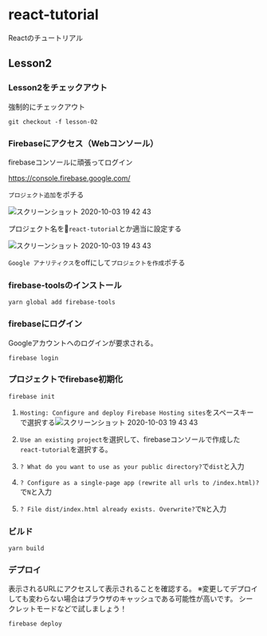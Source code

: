 # react-tutorial

Reactのチュートリアル

## Lesson2

### Lesson2をチェックアウト

強制的にチェックアウト

``` shell
git checkout -f lesson-02
```

### Firebaseにアクセス（Webコンソール）

firebaseコンソールに頑張ってログイン

https://console.firebase.google.com/

`プロジェクト追加`をポチる

![スクリーンショット 2020-10-03 19 42 43](https://user-images.githubusercontent.com/1374058/94990008-ceb22b80-05b3-11eb-8e41-3714c3c2ab3a.png)

プロジェクト名を`react-tutorial`とか適当に設定する

![スクリーンショット 2020-10-03 19 43 43](https://user-images.githubusercontent.com/1374058/94990010-cf4ac200-05b3-11eb-8c88-17750945af33.png)

`Google アナリティクス`をoffにして`プロジェクトを作成`ポチる

### firebase-toolsのインストール

``` shell
yarn global add firebase-tools
```

### firebaseにログイン

Googleアカウントへのログインが要求される。

``` shell
firebase login
```

### プロジェクトでfirebase初期化

``` shell
firebase init
```

1. `Hosting: Configure and deploy Firebase Hosting sites`をスペースキーで選択する![スクリーンショット 2020-10-03 19 43 43](https://user-images.githubusercontent.com/1374058/94990010-cf4ac200-05b3-11eb-8c88-17750945af33.png)

1. `Use an existing project`を選択して、firebaseコンソールで作成した`react-tutorial`を選択する。

1. `? What do you want to use as your public directory?`で`dist`と入力

1. `? Configure as a single-page app (rewrite all urls to /index.html)? `で`N`と入力

1. `? File dist/index.html already exists. Overwrite?`で`N`と入力

### ビルド

``` shell
yarn build
```

### デプロイ

表示されるURLにアクセスして表示されることを確認する。
※変更してデプロイしても変わらない場合はブラウザのキャッシュである可能性が高いです。
シークレットモードなどで試しましょう！

``` shell
firebase deploy
```
